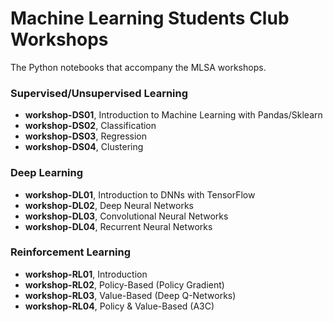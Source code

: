 # Machine Learning Students Club Workshops

The Python notebooks that accompany the MLSA workshops.

### Supervised/Unsupervised Learning
* **workshop-DS01**, Introduction to Machine Learning with Pandas/Sklearn
* **workshop-DS02**, Classification
* **workshop-DS03**, Regression
* **workshop-DS04**, Clustering 

### Deep Learning
* **workshop-DL01**, Introduction to DNNs with TensorFlow
* **workshop-DL02**, Deep Neural Networks
* **workshop-DL03**, Convolutional Neural Networks
* **workshop-DL04**, Recurrent Neural Networks

### Reinforcement Learning
* **workshop-RL01**, Introduction
* **workshop-RL02**, Policy-Based (Policy Gradient)
* **workshop-RL03**, Value-Based (Deep Q-Networks)
* **workshop-RL04**, Policy & Value-Based (A3C)

